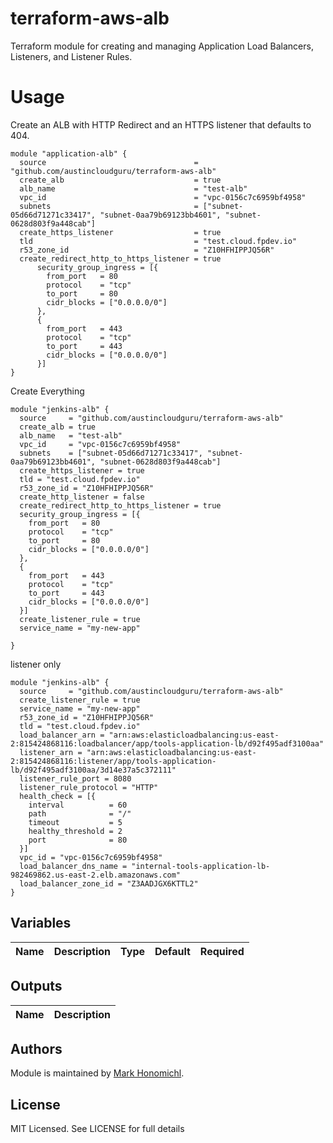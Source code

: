 # terraform-aws-alb
Terraform module for creating and managing Application Load Balancers, Listeners, and Listener Rules.

# Usage
Create an ALB with HTTP Redirect and an HTTPS listener that defaults to 404.

```hcl
module "application-alb" {
  source                                 = "github.com/austincloudguru/terraform-aws-alb"
  create_alb                             = true
  alb_name                               = "test-alb"
  vpc_id                                 = "vpc-0156c7c6959bf4958"
  subnets                                = ["subnet-05d66d71271c33417", "subnet-0aa79b69123bb4601", "subnet-0628d803f9a448cab"]
  create_https_listener                  = true
  tld                                    = "test.cloud.fpdev.io"
  r53_zone_id                            = "Z10HFHIPPJQ56R"
  create_redirect_http_to_https_listener = true
      security_group_ingress = [{
        from_port   = 80
        protocol    = "tcp"
        to_port     = 80
        cidr_blocks = ["0.0.0.0/0"]
      },
      {
        from_port   = 443
        protocol    = "tcp"
        to_port     = 443
        cidr_blocks = ["0.0.0.0/0"]
      }]
}
```

Create Everything
```hcl
module "jenkins-alb" {
  source     = "github.com/austincloudguru/terraform-aws-alb"
  create_alb = true
  alb_name   = "test-alb"
  vpc_id     = "vpc-0156c7c6959bf4958"
  subnets    = ["subnet-05d66d71271c33417", "subnet-0aa79b69123bb4601", "subnet-0628d803f9a448cab"]
  create_https_listener = true
  tld = "test.cloud.fpdev.io"
  r53_zone_id = "Z10HFHIPPJQ56R"
  create_http_listener = false
  create_redirect_http_to_https_listener = true
  security_group_ingress = [{
    from_port   = 80
    protocol    = "tcp"
    to_port     = 80
    cidr_blocks = ["0.0.0.0/0"]
  },
  {
    from_port   = 443
    protocol    = "tcp"
    to_port     = 443
    cidr_blocks = ["0.0.0.0/0"]
  }]
  create_listener_rule = true
  service_name = "my-new-app"

}
```

listener only
```hcl
module "jenkins-alb" {
  source     = "github.com/austincloudguru/terraform-aws-alb"
  create_listener_rule = true
  service_name = "my-new-app"
  r53_zone_id = "Z10HFHIPPJQ56R"
  tld = "test.cloud.fpdev.io"
  load_balancer_arn = "arn:aws:elasticloadbalancing:us-east-2:815424868116:loadbalancer/app/tools-application-lb/d92f495adf3100aa"
  listener_arn = "arn:aws:elasticloadbalancing:us-east-2:815424868116:listener/app/tools-application-lb/d92f495adf3100aa/3d14e37a5c372111"
  listener_rule_port = 8080
  listener_rule_protocol = "HTTP"
  health_check = [{
    interval          = 60
    path              = "/"
    timeout           = 5
    healthy_threshold = 2
    port              = 80
  }]
  vpc_id = "vpc-0156c7c6959bf4958"
  load_balancer_dns_name = "internal-tools-application-lb-982469862.us-east-2.elb.amazonaws.com"
  load_balancer_zone_id = "Z3AADJGX6KTTL2"
}
```

## Variables
| Name | Description | Type | Default | Required |
|------|-------------|:----:|:-----:|:-----:|


## Outputs

| Name | Description |
|------|-------------|


## Authors
Module is maintained by [Mark Honomichl](https://github.com/austincloudguru).

## License
MIT Licensed.  See LICENSE for full details
